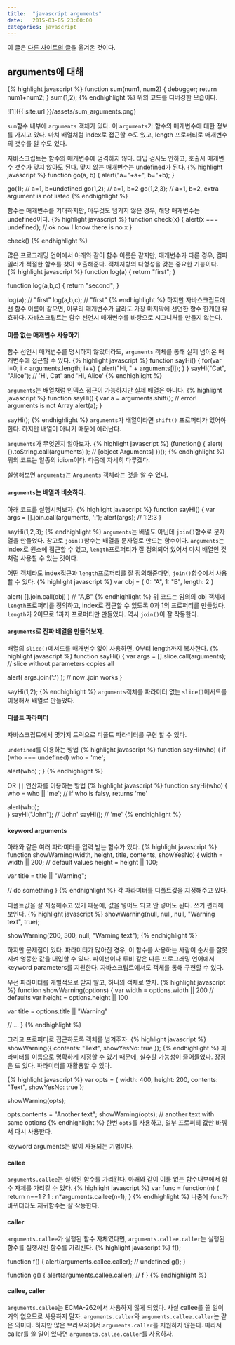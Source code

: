 ```yaml
---
title:  "javascript arguments"
date:   2015-03-05 23:00:00
categories: javascript
---
```


이 글은 [다른 사이트의 글](http://javascript.info/tutorial/arguments)을 옮겨온 것이다.

## arguments에 대해



{% highlight javascript %}
function sum(num1, num2) {
    debugger;
    return num1+num2;
}
sum(1,2);
{% endhighlight %}
위의 코드를 디버깅한 모습이다. 
  
![1]({{ site.url }}/assets/sum_arguments.png)
  
`sum`함수 내부에 `arguments` 객체가 있다. 이 `arguments`가 함수의 매개변수에 대한 정보를 가지고 있다. 마치 배열처럼 index로 접근할 수도 있고, length 프로퍼티로 매개변수의 갯수를 알 수도 있다.


자바스크립트는 함수의 매개변수에 엄격하지 않다. 타입 검사도 안하고, 호출시 매개변수 갯수가 맞지 않아도 된다. 맞지 않는 매개변수는 undefined가 된다.
{% highlight javascript %}
function go(a, b) {
  alert("a="+a+", b="+b);
}

go(1);     // a=1, b=undefined
go(1,2);   // a=1, b=2
go(1,2,3); // a=1, b=2, extra argument is not listed
{% endhighlight %}

함수는 매개변수를 기대하지만, 아무것도 넘기지 않은 경우, 해당 매개변수는 undefined이다. 
{% highlight javascript %}
function check(x) {
  alert(x === undefined); // ok now I know there is no x
}

check()
{% endhighlight %}

많은 프로그래밍 언어에서 아래와 같이 함수 이름은 같지만, 매개변수가 다른 경우, 컴파일러가 적절한 함수를 찾아 호출해준다. 객체지향의 다형성을 갖는 중요한 기능이다. 
{% highlight javascript %}
function log(a) {
  return "first";
}

function log(a,b,c) {
  return "second";
}

log(a); // "first"
log(a,b,c); // "first"
{% endhighlight %}
하지만 자바스크립트에선 함수 이름이 같으면, 아무리 매개변수가 달라도 가장 마지막에 선언한 함수 한개만 유효하다. 자바스크립트는 함수 선언시 매개변수를 바탕으로 시그니처를 만들지 않는다.


#### 이름 없는 매개변수 사용하기
함수 선언시 매개변수를 명시하지 않았더라도, `arguments` 객체를 통해 실제 넘어온 매개변수에 접근할 수 있다. 
{% highlight javascript %}
function sayHi() {
  for(var i=0; i &lt; arguments.length; i++) {
    alert("Hi, " + arguments[i]);
  }
}
sayHi("Cat", "Alice");  // 'Hi, Cat' and 'Hi, Alice'
{% endhighlight %}

`arguments`는 배열처럼 인덱스 접근이 가능하지만 실제 배열은 아니다.
{% highlight javascript %}
function sayHi() {
  var a = arguments.shift(); // error! arguments is not Array
  alert(a);
}

sayHi();
{% endhighlight %}
`arguments`가 배열이라면 `shift()` 프로퍼티가 있어야 한다. 하지만 배열이 아니기 때문에 에러난다.

`arguments`가 무엇인지 알아보자.
{% highlight javascript %}
(function() {
  alert( {}.toString.call(arguments) );  // [object Arguments] 
})();
{% endhighlight %}
위의 코드는 일종의 idiom이다. 다음에 자세히 다루겠다.
  
실행해보면 `arguments`는 `Arguments` 객체라는 것을 알 수 있다.

#### `arguments`는 배열과 비슷하다.
아래 코드를 실행시켜보자.
{% highlight javascript %}
function sayHi() {
  var args = [].join.call(arguments, ':');
  alert(args);  // 1:2:3
}

sayHi(1,2,3);
{% endhighlight %}
`arguments`는 배열도 아닌데 `join()`함수로 문자열을 만들었다. 참고로 `join()`함수는 배열을 문자열로 만드는 함수이다. `arguments`는 index로 원소에 접근할 수 있고, `length`프로퍼티가 잘 정의되어 있어서 마치 배열인 것처럼 사용할 수 있는 것이다. 
  
어떤 객체라도 index접근과 `length`프로퍼티를 잘 정의해준다면, `join()`함수에서 사용할 수 있다.
{% highlight javascript %}
var obj = { 0: "A", 1: "B", length: 2 }

alert( [].join.call(obj) ) // "A,B"
{% endhighlight %}
위 코드는 임의의 obj 객체에 `length`프로퍼티를 정의하고, index로 접근할 수 있도록 0과 1의 프로퍼티를 만들었다. `length`가 2이므로 1까지 프로퍼티만 만들었다. 역시 `join()`이 잘 작동한다.

#### `arguments`로 진짜 배열을 만들어보자.
배열의 `slice()`메서드를 매개변수 없이 사용하면, 0부터 length까지 복사한다.
{% highlight javascript %}
function sayHi() {
  var args = [].slice.call(arguments); // slice without parameters copies all

  alert( args.join(':') ); // now .join works
}

sayHi(1,2);
{% endhighlight %}
`arguments`객체를 파라미터 없는 `slice()`메서드를 이용해서 배열로 만들었다.

#### 디폴트 파라미터
자바스크립트에서 몇가지 트릭으로 디폴트 파라미터를 구현 할 수 있다.
  
`undefined`를 이용하는 방법
{% highlight javascript %}
function sayHi(who) {
  if (who === undefined) who = 'me'; 
    
  alert(who) ;
}
{% endhighlight %}
  
OR `||` 연산자를 이용하는 방법
{% highlight javascript %}
function sayHi(who) {
  who = who || 'me';  // if who is falsy, returns 'me'
    
  alert(who);  
}
sayHi("John");      // 'John'
sayHi();  // 'me'
{% endhighlight %}
  

#### keyword arguments

아래와 같은 여러 파라미터를 입력 받는 함수가 있다.
{% highlight javascript %}
function showWarning(width, height, title, contents, showYesNo) {
  width = width || 200; // default values
  height = height || 100;
  
  var title = title || "Warning";

  // do something
}
{% endhighlight %}
각 파라미터를 디폴트값을 지정해주고 있다.

디폴트값을 잘 지정해주고 있기 때문에, 값을 넣어도 되고 안 넣어도 된다.
쓰기 편리해 보인다.
{% highlight javascript %}
showWarning(null, null, null, "Warning text", true);

showWarning(200, 300, null, "Warning text");
{% endhighlight %}

하지만 문제점이 있다. 파라미터가 많아진 경우, 이 함수를 사용하는 사람이 순서를 잘못지켜 엉뚱한 값을 대입할 수 있다. 파이썬이나 루비 같은 다른 프로그래밍 언어에서 keyword parameters를 지원한다. 자바스크립트에서도 객체를 통해 구현할 수 있다.

우선 파라미터를 개별적으로 받지 말고, 하나의 객체로 받자.
{% highlight javascript %}
function showWarning(options) {
  var width = options.width || 200  // defaults 
  var height = options.height || 100
  
  var title = options.title || "Warning"

  // ...
}
{% endhighlight %}

그리고 프로퍼티로 접근하도록 객체를 넘겨주자.
{% highlight javascript %}
showWarning({ 
  contents: "Text", 
  showYesNo: true
});
{% endhighlight %}
파라미터를 이름으로 명확하게 지정할 수 있기 때문에, 실수할 가능성이 줄어들었다.
장점은 또 있다. 파라미터를 재활용할 수 있다.

{% highlight javascript %}
var opts = {
  width: 400,
  height: 200, 
  contents: "Text", 
  showYesNo: true
};

showWarning(opts);

opts.contents = "Another text";
showWarning(opts); // another text with same options
{% endhighlight %}
한번 `opts`를 사용하고, 일부 프로퍼티 값만 바꿔서 다시 사용한다.
  
keyword arguments는 많이 사용되는 기법이다.
  
#### callee

`arguments.callee`는 실행된 함수를 가리킨다. 아래와 같이 이름 없는 함수내부에서 함수 자체를 가리킬 수 있다.
{% highlight javascript %}
var func = function(n) {  
  return n==1 ? 1 : n*arguments.callee(n-1);
}
{% endhighlight %}
나중에 `func`가 바뀌더라도 재귀함수는 잘 작동한다.
  
#### caller

`arguments.callee`가 실행된 함수 자체였다면, `arguments.callee.caller`는 실행된 함수를 실행시킨 함수를 가리킨다.
{% highlight javascript %}
f();

function f() {
  alert(arguments.callee.caller); // undefined
  g();
}

function g() {
  alert(arguments.callee.caller); // f
}
{% endhighlight %}

#### callee, caller

`arguments.callee`는 ECMA-262에서 사용하지 않게 되었다. 사실 callee를 쓸 일이 거의 없으므로 사용하지 말자.
`arguments.caller`와 `arguments.callee.caller`는 같은 의미다. 하지만 많은 브라우저에서 `arguments.caller`를 지원하지 않는다. 따라서 caller를 쓸 일이 있다면 `arguments.callee.caller`를 사용하자.


